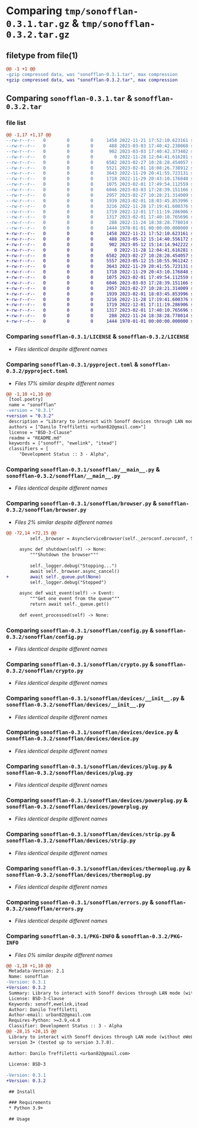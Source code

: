 # Comparing `tmp/sonofflan-0.3.1.tar.gz` & `tmp/sonofflan-0.3.2.tar.gz`

## filetype from file(1)

```diff
@@ -1 +1 @@
-gzip compressed data, was "sonofflan-0.3.1.tar", max compression
+gzip compressed data, was "sonofflan-0.3.2.tar", max compression
```

## Comparing `sonofflan-0.3.1.tar` & `sonofflan-0.3.2.tar`

### file list

```diff
@@ -1,17 +1,17 @@
--rw-r--r--   0        0        0     1458 2022-11-21 17:52:10.623161 sonofflan-0.3.1/LICENSE
--rw-r--r--   0        0        0      488 2023-03-03 17:40:42.230068 sonofflan-0.3.1/README.md
--rw-r--r--   0        0        0      902 2023-03-03 17:40:42.373402 sonofflan-0.3.1/pyproject.toml
--rw-r--r--   0        0        0        0 2022-11-28 12:04:41.616281 sonofflan-0.3.1/sonofflan/__init__.py
--rw-r--r--   0        0        0     6582 2023-02-27 10:28:28.454057 sonofflan-0.3.1/sonofflan/__main__.py
--rw-r--r--   0        0        0     5521 2023-02-01 18:08:26.738912 sonofflan-0.3.1/sonofflan/browser.py
--rw-r--r--   0        0        0     3643 2022-11-29 20:41:55.723131 sonofflan-0.3.1/sonofflan/config.py
--rw-r--r--   0        0        0     1718 2022-11-29 20:43:10.176848 sonofflan-0.3.1/sonofflan/crypto.py
--rw-r--r--   0        0        0     1075 2023-02-01 17:49:54.112559 sonofflan-0.3.1/sonofflan/devices/__init__.py
--rw-r--r--   0        0        0     6046 2023-03-03 17:28:39.151166 sonofflan-0.3.1/sonofflan/devices/device.py
--rw-r--r--   0        0        0     2957 2023-02-27 10:28:21.314009 sonofflan-0.3.1/sonofflan/devices/plug.py
--rw-r--r--   0        0        0     1939 2023-02-01 18:03:45.853996 sonofflan-0.3.1/sonofflan/devices/powerplug.py
--rw-r--r--   0        0        0     3216 2022-11-28 17:19:41.600376 sonofflan-0.3.1/sonofflan/devices/strip.py
--rw-r--r--   0        0        0     1719 2022-12-01 17:11:19.286906 sonofflan-0.3.1/sonofflan/devices/thermoplug.py
--rw-r--r--   0        0        0     1317 2023-02-01 17:40:10.765696 sonofflan-0.3.1/sonofflan/errors.py
--rw-r--r--   0        0        0      288 2022-11-24 18:38:28.778014 sonofflan-0.3.1/sonofflan/utils.py
--rw-r--r--   0        0        0     1444 1970-01-01 00:00:00.000000 sonofflan-0.3.1/PKG-INFO
+-rw-r--r--   0        0        0     1458 2022-11-21 17:52:10.623161 sonofflan-0.3.2/LICENSE
+-rw-r--r--   0        0        0      488 2023-05-12 15:14:40.556172 sonofflan-0.3.2/README.md
+-rw-r--r--   0        0        0      902 2023-05-12 15:14:14.942222 sonofflan-0.3.2/pyproject.toml
+-rw-r--r--   0        0        0        0 2022-11-28 12:04:41.616281 sonofflan-0.3.2/sonofflan/__init__.py
+-rw-r--r--   0        0        0     6582 2023-02-27 10:28:28.454057 sonofflan-0.3.2/sonofflan/__main__.py
+-rw-r--r--   0        0        0     5557 2023-05-12 15:10:55.961242 sonofflan-0.3.2/sonofflan/browser.py
+-rw-r--r--   0        0        0     3643 2022-11-29 20:41:55.723131 sonofflan-0.3.2/sonofflan/config.py
+-rw-r--r--   0        0        0     1718 2022-11-29 20:43:10.176848 sonofflan-0.3.2/sonofflan/crypto.py
+-rw-r--r--   0        0        0     1075 2023-02-01 17:49:54.112559 sonofflan-0.3.2/sonofflan/devices/__init__.py
+-rw-r--r--   0        0        0     6046 2023-03-03 17:28:39.151166 sonofflan-0.3.2/sonofflan/devices/device.py
+-rw-r--r--   0        0        0     2957 2023-02-27 10:28:21.314009 sonofflan-0.3.2/sonofflan/devices/plug.py
+-rw-r--r--   0        0        0     1939 2023-02-01 18:03:45.853996 sonofflan-0.3.2/sonofflan/devices/powerplug.py
+-rw-r--r--   0        0        0     3216 2022-11-28 17:19:41.600376 sonofflan-0.3.2/sonofflan/devices/strip.py
+-rw-r--r--   0        0        0     1719 2022-12-01 17:11:19.286906 sonofflan-0.3.2/sonofflan/devices/thermoplug.py
+-rw-r--r--   0        0        0     1317 2023-02-01 17:40:10.765696 sonofflan-0.3.2/sonofflan/errors.py
+-rw-r--r--   0        0        0      288 2022-11-24 18:38:28.778014 sonofflan-0.3.2/sonofflan/utils.py
+-rw-r--r--   0        0        0     1444 1970-01-01 00:00:00.000000 sonofflan-0.3.2/PKG-INFO
```

### Comparing `sonofflan-0.3.1/LICENSE` & `sonofflan-0.3.2/LICENSE`

 * *Files identical despite different names*

### Comparing `sonofflan-0.3.1/pyproject.toml` & `sonofflan-0.3.2/pyproject.toml`

 * *Files 17% similar despite different names*

```diff
@@ -1,10 +1,10 @@
 [tool.poetry]
 name = "sonofflan"
-version = "0.3.1"
+version = "0.3.2"
 description = "Library to interact with Sonoff devices through LAN mode (without eWeLink cloud)"
 authors = ["Danilo Treffiletti <urban82@gmail.com>"]
 license = "BSD-3-Clause"
 readme = "README.md"
 keywords = ["sonoff", "ewelink", "itead"]
 classifiers = [
     "Development Status :: 3 - Alpha",
```

### Comparing `sonofflan-0.3.1/sonofflan/__main__.py` & `sonofflan-0.3.2/sonofflan/__main__.py`

 * *Files identical despite different names*

### Comparing `sonofflan-0.3.1/sonofflan/browser.py` & `sonofflan-0.3.2/sonofflan/browser.py`

 * *Files 2% similar despite different names*

```diff
@@ -72,14 +72,15 @@
         self._browser = AsyncServiceBrowser(self._zeroconf.zeroconf, SERVICE_TYPE, handlers=[self._update])
 
     async def shutdown(self) -> None:
         """Shutdown the browser"""
 
         self._logger.debug("Stopping...")
         await self._browser.async_cancel()
+        await self._queue.put(None)
         self._logger.debug("Stopped")
 
     async def wait_event(self) -> Event:
         """Get one event from the queue"""
         return await self._queue.get()
 
     def event_processed(self) -> None:
```

### Comparing `sonofflan-0.3.1/sonofflan/config.py` & `sonofflan-0.3.2/sonofflan/config.py`

 * *Files identical despite different names*

### Comparing `sonofflan-0.3.1/sonofflan/crypto.py` & `sonofflan-0.3.2/sonofflan/crypto.py`

 * *Files identical despite different names*

### Comparing `sonofflan-0.3.1/sonofflan/devices/__init__.py` & `sonofflan-0.3.2/sonofflan/devices/__init__.py`

 * *Files identical despite different names*

### Comparing `sonofflan-0.3.1/sonofflan/devices/device.py` & `sonofflan-0.3.2/sonofflan/devices/device.py`

 * *Files identical despite different names*

### Comparing `sonofflan-0.3.1/sonofflan/devices/plug.py` & `sonofflan-0.3.2/sonofflan/devices/plug.py`

 * *Files identical despite different names*

### Comparing `sonofflan-0.3.1/sonofflan/devices/powerplug.py` & `sonofflan-0.3.2/sonofflan/devices/powerplug.py`

 * *Files identical despite different names*

### Comparing `sonofflan-0.3.1/sonofflan/devices/strip.py` & `sonofflan-0.3.2/sonofflan/devices/strip.py`

 * *Files identical despite different names*

### Comparing `sonofflan-0.3.1/sonofflan/devices/thermoplug.py` & `sonofflan-0.3.2/sonofflan/devices/thermoplug.py`

 * *Files identical despite different names*

### Comparing `sonofflan-0.3.1/sonofflan/errors.py` & `sonofflan-0.3.2/sonofflan/errors.py`

 * *Files identical despite different names*

### Comparing `sonofflan-0.3.1/PKG-INFO` & `sonofflan-0.3.2/PKG-INFO`

 * *Files 0% similar despite different names*

```diff
@@ -1,10 +1,10 @@
 Metadata-Version: 2.1
 Name: sonofflan
-Version: 0.3.1
+Version: 0.3.2
 Summary: Library to interact with Sonoff devices through LAN mode (without eWeLink cloud)
 License: BSD-3-Clause
 Keywords: sonoff,ewelink,itead
 Author: Danilo Treffiletti
 Author-email: urban82@gmail.com
 Requires-Python: >=3.9,<4.0
 Classifier: Development Status :: 3 - Alpha
@@ -28,15 +28,15 @@
 Library to interact with Sonoff devices through LAN mode (without eWeLink cloud) with firmware
 version 3+ (tested up to version 3.7.0).
 
 Author: Danilo Treffiletti <urban82@gmail.com>
 
 License: BSD-3
 
-Version: 0.3.1
+Version: 0.3.2
 
 ## Install
 
 ### Requirements
 * Python 3.9+
 
 ## Usage
```

